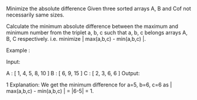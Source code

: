 Minimize the absolute difference
Given three sorted arrays A, B and Cof not necessarily same sizes.

Calculate the minimum absolute difference between the maximum and minimum number from the triplet a, b, c such that a, b, c belongs arrays A, B, C respectively. i.e. minimize | max(a,b,c) - min(a,b,c) |.

Example :

Input:

A : [ 1, 4, 5, 8, 10 ]
B : [ 6, 9, 15 ]
C : [ 2, 3, 6, 6 ]
Output:

1
Explanation: We get the minimum difference for a=5, b=6, c=6 as | max(a,b,c) - min(a,b,c) | = |6-5| = 1.
